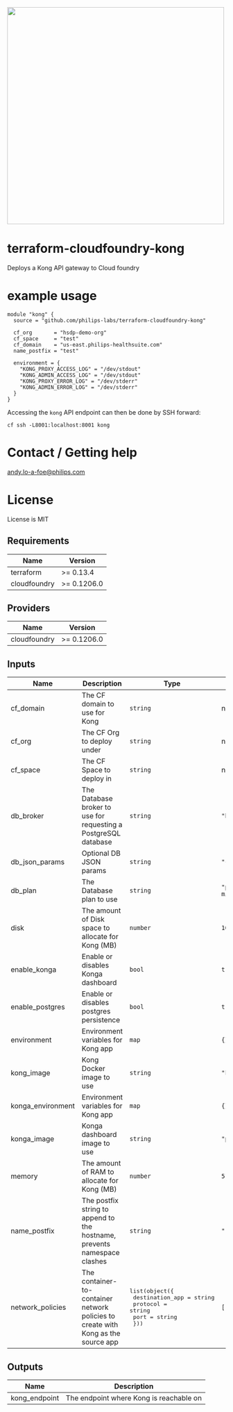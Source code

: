 <img src="https://cdn.rawgit.com/hashicorp/terraform-website/master/content/source/assets/images/logo-hashicorp.svg" width="500px">

# terraform-cloudfoundry-kong
Deploys a Kong API gateway to Cloud foundry

# example usage

```hcl
module "kong" {
  source = "github.com/philips-labs/terraform-cloudfoundry-kong"

  cf_org       = "hsdp-demo-org"
  cf_space     = "test"
  cf_domain    = "us-east.philips-healthsuite.com"
  name_postfix = "test"

  environment = {
    "KONG_PROXY_ACCESS_LOG" = "/dev/stdout" 
    "KONG_ADMIN_ACCESS_LOG" = "/dev/stdout"
    "KONG_PROXY_ERROR_LOG" = "/dev/stderr" 
    "KONG_ADMIN_ERROR_LOG" = "/dev/stderr" 
  }
}
```

Accessing the `kong` API endpoint can then be done by SSH forward:

```
cf ssh -L8001:localhost:8001 kong
```

# Contact / Getting help
andy.lo-a-foe@philips.com

# License
License is MIT

## Requirements

| Name | Version |
|------|---------|
| terraform | >= 0.13.4 |
| cloudfoundry | >= 0.1206.0 |

## Providers

| Name | Version |
|------|---------|
| cloudfoundry | >= 0.1206.0 |

## Inputs

| Name | Description | Type | Default | Required |
|------|-------------|------|---------|:--------:|
| cf\_domain | The CF domain to use for Kong | `string` | n/a | yes |
| cf\_org | The CF Org to deploy under | `string` | n/a | yes |
| cf\_space | The CF Space to deploy in | `string` | n/a | yes |
| db\_broker | The Database broker to use for requesting a PostgreSQL database | `string` | `"hsdp-rds"` | no |
| db\_json\_params | Optional DB JSON params | `string` | `"{}"` | no |
| db\_plan | The Database plan to use | `string` | `"postgres-micro-dev"` | no |
| disk | The amount of Disk space to allocate for Kong (MB) | `number` | `1024` | no |
| enable\_konga | Enable or disables Konga dashboard | `bool` | `true` | no |
| enable\_postgres | Enable or disables postgres persistence | `bool` | `true` | no |
| environment | Environment variables for Kong app | `map` | `{}` | no |
| kong\_image | Kong Docker image to use | `string` | `"kong"` | no |
| konga\_environment | Environment variables for Kong app | `map` | `{}` | no |
| konga\_image | Konga dashboard image to use | `string` | `"pantsel/konga"` | no |
| memory | The amount of RAM to allocate for Kong (MB) | `number` | `512` | no |
| name\_postfix | The postfix string to append to the hostname, prevents namespace clashes | `string` | `""` | no |
| network\_policies | The container-to-container network policies to create with Kong as the source app | <pre>list(object({<br>    destination_app = string<br>    protocol        = string<br>    port            = string<br>  }))</pre> | `[]` | no |

## Outputs

| Name | Description |
|------|-------------|
| kong\_endpoint | The endpoint where Kong is reachable on |

